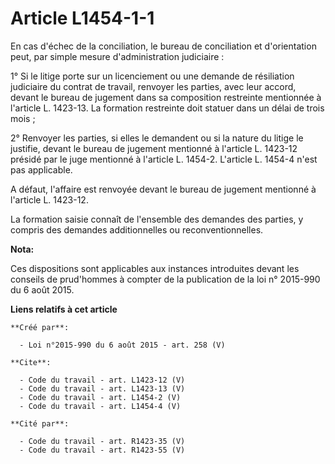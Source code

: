 # Article L1454-1-1

En cas d'échec de la conciliation, le bureau de conciliation et d'orientation peut, par simple mesure d'administration
judiciaire : 

1° Si le litige porte sur un licenciement ou une demande de résiliation judiciaire du contrat de travail, renvoyer les
parties, avec leur accord, devant le bureau de jugement dans sa composition restreinte mentionnée à l'article L. 1423-13. La
formation restreinte doit statuer dans un délai de trois mois ; 

2° Renvoyer les parties, si elles le demandent ou si la nature du litige le justifie, devant le bureau de jugement mentionné
à l'article L. 1423-12 présidé par le juge mentionné à l'article L. 1454-2. L'article L. 1454-4 n'est pas applicable. 

A défaut, l'affaire est renvoyée devant le bureau de jugement mentionné à l'article L. 1423-12. 

La formation saisie connaît de l'ensemble des demandes des parties, y compris des demandes additionnelles ou
reconventionnelles.

**Nota:**

Ces dispositions sont applicables aux instances introduites devant les conseils de prud'hommes à compter de la publication de
la loi n° 2015-990 du 6 août 2015.

**Liens relatifs à cet article**

	**Créé par**:

	  - Loi n°2015-990 du 6 août 2015 - art. 258 (V)

	**Cite**:

	  - Code du travail - art. L1423-12 (V)
	  - Code du travail - art. L1423-13 (V)
	  - Code du travail - art. L1454-2 (V)
	  - Code du travail - art. L1454-4 (V)

	**Cité par**:

	  - Code du travail - art. R1423-35 (V)
	  - Code du travail - art. R1423-55 (V)
